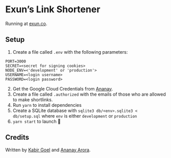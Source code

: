 # Exun’s Link Shortener

Running at [exun.co](https://exun.co/shorten).

## Setup

1. Create a file called `.env` with the following parameters:

```
PORT=3000
SECRET=<secret for signing cookies>
NODE_ENV=<'development' or 'production'>
USERNAME=<login username>
PASSWORD=<login password>
```
2. Get the Google Cloud Credentials from [Ananay](https://ananayarora.com).
3. Create a file called `.authorized` with the emails of those who are allowed to make shortlinks.
4. Run `yarn` to install dependencies
5. Create a SQLite database with `sqlite3 db/<env>.sqlite3 < db/setup.sql` where `env` is either `development` or `production`
6. `yarn start` to launch 🚀


## Credits

Written by [Kabir Goel](https://kabirgoel.com/) and [Ananay Arora](https://ananayarora.com).
